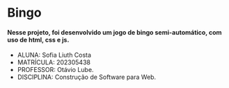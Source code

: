 # Bingo

#### Nesse projeto, foi desenvolvido um jogo de bingo semi-automático, com uso de html, css e js.

+ ALUNA: Sofia Liuth Costa
+ MATRÍCULA: 202305438
+ PROFESSOR: Otávio Lube.
+ DISCIPLINA: Construção de Software para Web.
